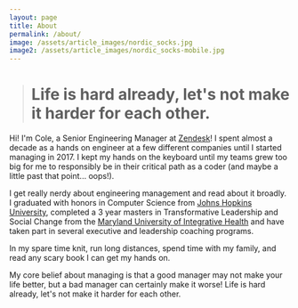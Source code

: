 ```yaml
---
layout: page
title: About
permalink: /about/
image: /assets/article_images/nordic_socks.jpg
image2: /assets/article_images/nordic_socks-mobile.jpg
---
```


># Life is hard already, let's not make it harder for each other.

Hi! I'm Cole, a Senior Engineering Manager at [Zendesk](https://www.zendesk.com/)! I spent almost a decade as a hands on engineer
at a few different companies until I started managing in 2017. I kept my hands on the keyboard until my teams grew too big
for me to responsibly be in their critical path as a coder (and maybe a little past that point... oops!).

I get really nerdy about engineering management and read about it broadly. I graduated with honors in Computer Science from
[Johns Hopkins University](https://www.jhu.edu/), completed a 3 year masters in Transformative Leadership and
Social Change from the [Maryland University of Integrative Health](https://muih.edu/) and have taken part in several executive
and leadership coaching programs.

In my spare time knit, run long distances, spend time with my family, and read any scary book I can get my hands on.

My core belief about managing is that a good manager may not make your life better, but a bad manager can certainly make it worse!
Life is hard already, let's not make it harder for each other.
